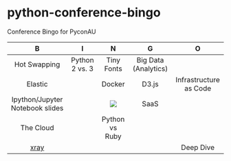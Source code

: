 # python-conference-bingo
Conference Bingo for PyconAU

| B                | I                       | N                    | G                     | O                    |  
| :-----------:    | :-------------:         | :-------------:      | :-------------:       | :-------------:      |  
| Hot Swapping | Python 2 vs. 3 | Tiny Fonts | Big Data (Analytics) |  |  
| Elastic |  | Docker | D3.js | Infrastructure as Code |  
| Ipython/Jupyter Notebook slides |  | <a href="http://2015.pycon-au.org/"><img src="http://2015.pycon-au.org/img/logo.png"></a> | SaaS |  |  
| The Cloud |  | Python vs Ruby |  |  |  
| [xray](https://xray.readthedocs.org/en/stable/) |  |  |  | Deep Dive |  

